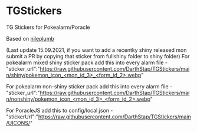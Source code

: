# TGStickers
TG Stickers for Pokealarm/Poracle

Based on [nileplumb](https://github.com/nileplumb/PkmnHomeIcons)

(Last update 15.09.2021, if you want to add a recentky shiny released mon submit a PR by copying that sticker from fullshiny folder to shiny folder) For pokealarm mixed shiny sticker pack add this into every alarm file - "sticker_url":"https://raw.githubusercontent.com/DarthStap/TGStickers/main/shiny/pokemon_icon_<mon_id_3>_<form_id_2>.webp" 

For pokealarm non-shiny sticker pack add this into every alarm file - "sticker_url":"https://raw.githubusercontent.com/DarthStap/TGStickers/main/nonshiny/pokemon_icon_<mon_id_3>_<form_id_2>.webp" 

For PoracleJS add this to config/local.json - "stickerUrl":"https://raw.githubusercontent.com/DarthStap/TGStickers/main/UICONS/"

